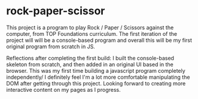 # rock-paper-scissor

This project is a program to play Rock / Paper / Scissors against the computer, from TOP Foundations curriculum. The first iteration of the project will will be a console-based program and overall this will be my first original program from scratch in JS. 

Reflections after completing the first build: 
I built the console-based skeleton from scratch, and then added in an original UI based in the browser. This was my first time building a javascript program completely independently/ I definitely feel I'm a lot more comfortable manipulating the DOM after getting through this project. Looking forward to creating more interactive content on my pages as I progress. 



